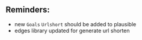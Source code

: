 


Reminders:
---------------------
* new `Goals` `Urlshort` should be added to plausible
* edges library updated for generate url shorten